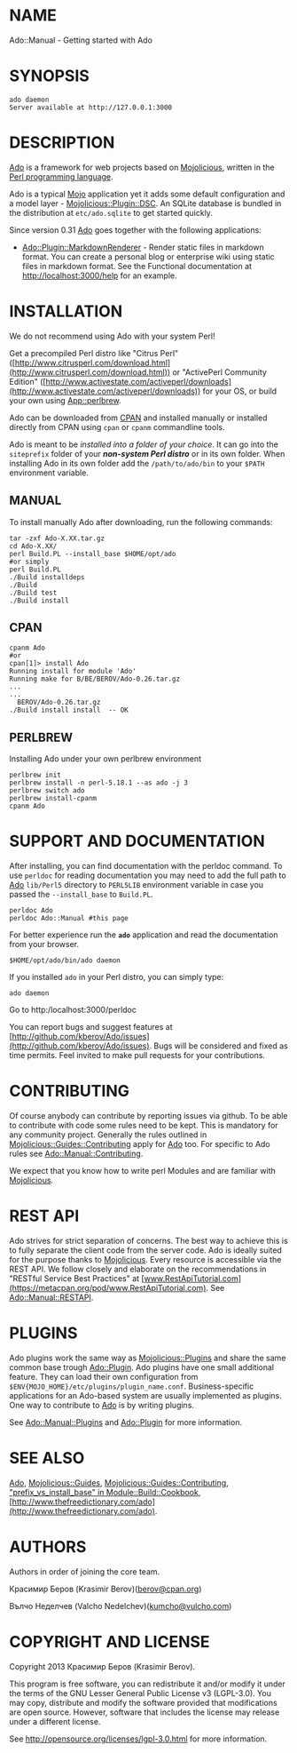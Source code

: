 # NAME

Ado::Manual - Getting started with Ado 

# SYNOPSIS

    ado daemon
    Server available at http://127.0.0.1:3000

# DESCRIPTION

[Ado](https://metacpan.org/pod/Ado) is a framework for web projects based on [Mojolicious](https://metacpan.org/pod/Mojolicious),
written in the [Perl programming language](http://www.perl.org/).

Ado is a typical [Mojo](https://metacpan.org/pod/Mojo) application yet it adds some default 
configuration and a model layer - [Mojolicious::Plugin::DSC](https://metacpan.org/pod/Mojolicious::Plugin::DSC). 
An SQLite database is bundled in the distribution at `etc/ado.sqlite` 
to get started quickly.

Since version 0.31 [Ado](https://metacpan.org/pod/Ado) goes together with the following applications:

- [Ado::Plugin::MarkdownRenderer](https://metacpan.org/pod/Ado::Plugin::MarkdownRenderer) - Render static files in markdown format.
You can create a personal blog or enterprise wiki using static files in markdown format.
See the Functional documentation at [http://localhost:3000/help](http://localhost:3000/help) for an example.

# INSTALLATION

We do not recommend using Ado with your system Perl!

Get a precompiled Perl distro like "Citrus Perl" 
([http://www.citrusperl.com/download.html](http://www.citrusperl.com/download.html)) or
"ActivePerl Community Edition"
([http://www.activestate.com/activeperl/downloads](http://www.activestate.com/activeperl/downloads)) for your OS, 
or build your own using [App::perlbrew](https://metacpan.org/pod/App::perlbrew).

Ado can be downloaded from [CPAN](http://search.cpan.org/dist/Ado/)
and installed manually or installed directly from CPAN using `cpan` or
`cpanm` commandline tools. 

Ado is meant to be _installed into a folder of your choice_.
It can go into the `siteprefix` folder of your ___non-system Perl distro___ 
or in its own folder. When installing Ado in its own folder add the 
`/path/to/ado/bin` to your `$PATH` environment variable.

## MANUAL

To install manually Ado after downloading, run the following commands:

    tar -zxf Ado-X.XX.tar.gz
    cd Ado-X.XX/
    perl Build.PL --install_base $HOME/opt/ado
    #or simply
    perl Build.PL
    ./Build installdeps
    ./Build
    ./Build test
    ./Build install

## CPAN

    cpanm Ado
    #or
    cpan[1]> install Ado
    Running install for module 'Ado'
    Running make for B/BE/BEROV/Ado-0.26.tar.gz
    ...  
    ...
      BEROV/Ado-0.26.tar.gz
    ./Build install install  -- OK

## PERLBREW

Installing Ado under your own perlbrew environment

    perlbrew init
    perlbrew install -n perl-5.18.1 --as ado -j 3
    perlbrew switch ado
    perlbrew install-cpanm
    cpanm Ado

# SUPPORT AND DOCUMENTATION

After installing, you can find documentation with the
perldoc command. To use `perldoc` for reading documentation you may 
need to add the full path to [Ado](https://metacpan.org/pod/Ado) `lib/Perl5` directory to `PERL5LIB`
environment variable in case you passed the `--install_base` to `Build.PL`.

    perldoc Ado
    perldoc Ado::Manual #this page

For better experience run the __`ado`__ application and read the documentation
from your browser.

    $HOME/opt/ado/bin/ado daemon

If you installed `ado` in your Perl distro, you can simply type:

    ado daemon

Go to http:/localhost:3000/perldoc

You can report bugs and suggest features at [http://github.com/kberov/Ado/issues](http://github.com/kberov/Ado/issues).
Bugs will be considered and fixed as time permits.
Feel invited to make pull requests for your contributions.

# CONTRIBUTING

Of course anybody can contribute by reporting issues via github.
To be able to contribute with code some rules need to be kept.
This is mandatory for any community project.
Generally the rules outlined in [Mojolicious::Guides::Contributing](https://metacpan.org/pod/Mojolicious::Guides::Contributing)
apply for [Ado](https://metacpan.org/pod/Ado) too.
For specific to Ado rules see [Ado::Manual::Contributing](https://metacpan.org/pod/Ado::Manual::Contributing).

We expect that you know how to write perl Modules and 
are familiar with [Mojolicious](https://metacpan.org/pod/Mojolicious).

# REST API

Ado strives for strict separation of concerns. The best way to achieve 
this is to fully separate the client code from the server code. 
Ado is ideally suited for the purpose thanks to
[Mojolicious](https://metacpan.org/pod/Mojolicious). Every resource is accessible via the REST API.
We follow closely and elaborate on the recommendations in
"RESTful Service Best Practices" 
at [www.RestApiTutorial.com](https://metacpan.org/pod/www.RestApiTutorial.com). See [Ado::Manual::RESTAPI](https://metacpan.org/pod/Ado::Manual::RESTAPI).

# PLUGINS

Ado plugins work the same way as [Mojolicious::Plugins](https://metacpan.org/pod/Mojolicious::Plugins) and share 
the same common base trough [Ado::Plugin](https://metacpan.org/pod/Ado::Plugin).
Ado plugins have one small additional feature. 
They can load their own configuration from
`$ENV{MOJO_HOME}/etc/plugins/plugin_name.conf`.
Business-specific applications for an Ado-based system are usually implemented 
as plugins. One way to contribute to [Ado](https://metacpan.org/pod/Ado) is by writing plugins.

See [Ado::Manual::Plugins](https://metacpan.org/pod/Ado::Manual::Plugins) and [Ado::Plugin](https://metacpan.org/pod/Ado::Plugin) for more information.

# SEE ALSO

[Ado](https://metacpan.org/pod/Ado), [Mojolicious::Guides](https://metacpan.org/pod/Mojolicious::Guides), 
[Mojolicious::Guides::Contributing](https://metacpan.org/pod/Mojolicious::Guides::Contributing),
["prefix_vs_install_base" in Module::Build::Cookbook](https://metacpan.org/pod/Module::Build::Cookbook#prefix_vs_install_base), 
[http://www.thefreedictionary.com/ado](http://www.thefreedictionary.com/ado).

# AUTHORS

Authors in order of joining the core team.

Красимир Беров (Krasimir Berov)(berov@cpan.org)

Вълчо Неделчев (Valcho Nedelchev)(kumcho@vulcho.com)

# COPYRIGHT AND LICENSE

Copyright 2013 Красимир Беров (Krasimir Berov).

This program is free software, you can redistribute it and/or
modify it under the terms of the 
GNU Lesser General Public License v3 (LGPL-3.0).
You may copy, distribute and modify the software provided that 
modifications are open source. However, software that includes 
the license may release under a different license.

See http://opensource.org/licenses/lgpl-3.0.html for more information.

